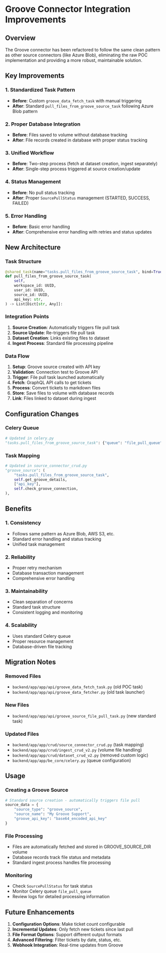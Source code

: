 # Groove Connector Integration Improvements

## Overview
The Groove connector has been refactored to follow the same clean pattern as other source connectors (like Azure Blob), eliminating the raw POC implementation and providing a more robust, maintainable solution.

## Key Improvements

### 1. **Standardized Task Pattern**
- **Before**: Custom `groove_data_fetch_task` with manual triggering
- **After**: Standard `pull_files_from_groove_source_task` following Azure Blob pattern

### 2. **Proper Database Integration**
- **Before**: Files saved to volume without database tracking
- **After**: File records created in database with proper status tracking

### 3. **Unified Workflow**
- **Before**: Two-step process (fetch at dataset creation, ingest separately)
- **After**: Single-step process triggered at source creation/update

### 4. **Status Management**
- **Before**: No pull status tracking
- **After**: Proper `SourcePullStatus` management (STARTED, SUCCESS, FAILED)

### 5. **Error Handling**
- **Before**: Basic error handling
- **After**: Comprehensive error handling with retries and status updates

## New Architecture

### Task Structure
```python
@shared_task(name="tasks.pull_files_from_groove_source_task", bind=True, max_retries=3)
def pull_files_from_groove_source_task(
    self,
    workspace_id: UUID,
    user_id: UUID,
    source_id: UUID,
    api_key: str,
) -> List[Dict[str, Any]]:
```

### Integration Points
1. **Source Creation**: Automatically triggers file pull task
2. **Source Update**: Re-triggers file pull task
3. **Dataset Creation**: Links existing files to dataset
4. **Ingest Process**: Standard file processing pipeline

### Data Flow
1. **Setup**: Groove source created with API key
2. **Validation**: Connection test to Groove API
3. **Trigger**: File pull task launched automatically
4. **Fetch**: GraphQL API calls to get tickets
5. **Process**: Convert tickets to markdown files
6. **Store**: Save files to volume with database records
7. **Link**: Files linked to dataset during ingest

## Configuration Changes

### Celery Queue
```python
# Updated in celery.py
"tasks.pull_files_from_groove_source_task": {"queue": "file_pull_queue"},
```

### Task Mapping
```python
# Updated in source_connector_crud.py
"groove_source": (
    "tasks.pull_files_from_groove_source_task",
    self.get_groove_details,
    ["api_key"],
    self.check_groove_connection,
),
```

## Benefits

### 1. **Consistency**
- Follows same pattern as Azure Blob, AWS S3, etc.
- Standard error handling and status tracking
- Unified task management

### 2. **Reliability**
- Proper retry mechanism
- Database transaction management
- Comprehensive error handling

### 3. **Maintainability**
- Clean separation of concerns
- Standard task structure
- Consistent logging and monitoring

### 4. **Scalability**
- Uses standard Celery queue
- Proper resource management
- Database-driven file tracking

## Migration Notes

### Removed Files
- `backend/app/app/api/groove_data_fetch_task.py` (old POC task)
- `backend/app/app/api/groove_data_fetcher.py` (old task launcher)

### New Files
- `backend/app/app/api/groove_source_file_pull_task.py` (new standard task)

### Updated Files
- `backend/app/app/crud/source_connector_crud.py` (task mapping)
- `backend/app/app/crud/ingest_crud_v2.py` (volume file handling)
- `backend/app/app/crud/dataset_crud_v2.py` (removed custom logic)
- `backend/app/app/be_core/celery.py` (queue configuration)

## Usage

### Creating a Groove Source
```python
# Standard source creation - automatically triggers file pull
source_data = {
    "source_type": "groove_source",
    "source_name": "My Groove Support",
    "groove_api_key": "base64_encoded_api_key"
}
```

### File Processing
- Files are automatically fetched and stored in GROOVE_SOURCE_DIR volume
- Database records track file status and metadata
- Standard ingest process handles file processing

### Monitoring
- Check `SourcePullStatus` for task status
- Monitor Celery queue `file_pull_queue`
- Review logs for detailed processing information

## Future Enhancements

1. **Configuration Options**: Make ticket count configurable
2. **Incremental Updates**: Only fetch new tickets since last pull
3. **File Format Options**: Support different output formats
4. **Advanced Filtering**: Filter tickets by date, status, etc.
5. **Webhook Integration**: Real-time updates from Groove
